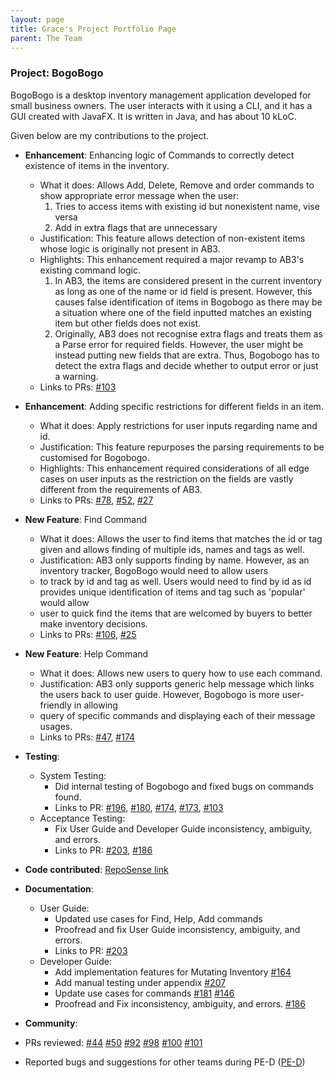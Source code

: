 ```yaml
---
layout: page 
title: Grace's Project Portfolio Page
parent: The Team
---
```


### Project: BogoBogo

BogoBogo is a desktop inventory management application developed for small business owners. The user
interacts with it using a CLI, and it has a GUI created with JavaFX. It is written in Java, and has about 10 kLoC.

Given below are my contributions to the project.

* **Enhancement**: Enhancing logic of Commands to correctly detect existence of items in the inventory.
  * What it does: Allows Add, Delete, Remove and order commands to show appropriate error message when the user:
    1. Tries to access items with existing id but nonexistent name, vise versa
    2. Add in extra flags that are unnecessary
  * Justification: This feature allows detection of non-existent items whose logic is originally not present in AB3. 
  * Highlights: This enhancement required a major revamp to AB3's existing command logic.
    1. In AB3, the items are considered present in the current inventory as long as one of the name or id field is present. However, this causes false identification 
    of items in Bogobogo as there may be a situation where one of the field inputted matches an existing item but other fields does not exist.
    2. Originally, AB3 does not recognise extra flags and treats them as a Parse error for required fields. However, the user might be instead putting new fields that are
    extra. Thus, Bogobogo has to detect the extra flags and decide whether to output error or just a warning. 
  * Links to PRs: [\#103](https://github.com/AY2122S1-CS2103-F10-2/tp/pull/103)

* **Enhancement**: Adding specific restrictions for different fields in an item.
  * What it does: Apply restrictions for user inputs regarding name and id.
  * Justification: This feature repurposes the parsing requirements to be customised for Bogobogo. 
  * Highlights: This enhancement required considerations of all edge cases on user inputs as the restriction on the fields are vastly different from the requirements of AB3.
  * Links to PRs: [\#78](https://github.com/AY2122S1-CS2103-F10-2/tp/pull/78), [\#52](https://github.com/AY2122S1-CS2103-F10-2/tp/pull/52), [\#27](https://github.com/AY2122S1-CS2103-F10-2/tp/pull/27)
  
* **New Feature**: Find Command
  * What it does: Allows the user to find items that matches the id or tag given and allows finding of multiple ids, names and tags as well.
  * Justification: AB3 only supports finding by name. However, as an inventory tracker, BogoBogo would need to allow users 
  * to track by id and tag as well. Users would need to find by id as id provides unique identification of items and tag such as 'popular' would allow
  * user to quick find the items that are welcomed by buyers to better make inventory decisions. 
  * Links to PRs: [\#106](https://github.com/AY2122S1-CS2103-F10-2/tp/pull/106), [\#25](https://github.com/AY2122S1-CS2103-F10-2/tp/pull/25)
  
* **New Feature**: Help Command
  * What it does: Allows new users to query how to use each command. 
  * Justification: AB3 only supports generic help message which links the users back to user guide. However, Bogobogo is more user-friendly in allowing
  * query of specific commands and displaying each of their message usages. 
  * Links to PRs: [\#47](https://github.com/AY2122S1-CS2103-F10-2/tp/pull/47), [\#174](https://github.com/AY2122S1-CS2103-F10-2/tp/pull/174)
  
* **Testing**: 
  * System Testing:
    * Did internal testing of Bogobogo and fixed bugs on commands found.
    * Links to PR: 
      [\#196](https://github.com/AY2122S1-CS2103-F10-2/tp/issues/196),
      [\#180](https://github.com/AY2122S1-CS2103-F10-2/tp/issues/180),
      [\#174](https://github.com/AY2122S1-CS2103-F10-2/tp/issues/174),
      [\#173](https://github.com/AY2122S1-CS2103-F10-2/tp/issues/173),
      [\#103](https://github.com/AY2122S1-CS2103-F10-2/tp/issues/103)
  * Acceptance Testing:
    * Fix User Guide and Developer Guide inconsistency, ambiguity, and errors.
    * Links to PR:
      [\#203](https://github.com/AY2122S1-CS2103-F10-2/tp/issues/203),
      [\#186](https://github.com/AY2122S1-CS2103-F10-2/tp/issues/186)

* **Code
  contributed**: [RepoSense link](https://nus-cs2103-ay2122s1.github.io/tp-dashboard/?search=gracewang&sort=groupTitle&sortWithin=title&timeframe=commit&mergegroup=&groupSelect=groupByRepos&breakdown=true&checkedFileTypes=docs~functional-code~test-code~other&since=2021-09-17&tabOpen=true&tabType=authorship&tabAuthor=GraceWang2322&tabRepo=AY2122S1-CS2103-F10-2%2Ftp%5Bmaster%5D&authorshipIsMergeGroup=false&authorshipFileTypes=docs~functional-code~test-code&authorshipIsBinaryFileTypeChecked=false)

* **Documentation**:
  * User Guide:
    * Updated use cases for Find, Help, Add commands
    * Proofread and fix User Guide inconsistency, ambiguity, and errors.
    * Links to PR:
      [\#203](https://github.com/AY2122S1-CS2103-F10-2/tp/issues/203)
  * Developer Guide:
    * Add implementation features for Mutating Inventory
      [\#164](https://github.com/AY2122S1-CS2103-F10-2/tp/issues/164)
    * Add manual testing under appendix
      [\#207](https://github.com/AY2122S1-CS2103-F10-2/tp/issues/207)
    * Update use cases for commands
      [\#181](https://github.com/AY2122S1-CS2103-F10-2/tp/pull/181)
      [\#146](https://github.com/AY2122S1-CS2103-F10-2/tp/pull/146)
    * Proofread and Fix inconsistency, ambiguity, and errors.
      [\#186](https://github.com/AY2122S1-CS2103-F10-2/tp/pull/186)
    
* **Community**:
* PRs reviewed:
     [\#44](https://github.com/AY2122S1-CS2103-F10-2/tp/pull/44)
     [\#50](https://github.com/AY2122S1-CS2103-F10-2/tp/pull/50)
     [\#92](https://github.com/AY2122S1-CS2103-F10-2/tp/pull/92)
     [\#98](https://github.com/AY2122S1-CS2103-F10-2/tp/pull/98)
     [\#100](https://github.com/AY2122S1-CS2103-F10-2/tp/pull/100)
     [\#101](https://github.com/AY2122S1-CS2103-F10-2/tp/pull/101)
* Reported bugs and suggestions for other teams during PE-D 
     ([PE-D](https://github.com/GraceWang2322/ped/issuess))
 
